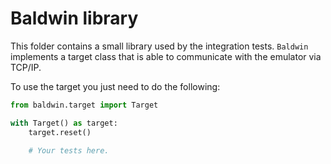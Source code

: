 # Baldwin library

This folder contains a small library used by the integration tests. `Baldwin` implements a target class that is able to communicate with the emulator via TCP/IP.

To use the target you just need to do the following:

```py
from baldwin.target import Target

with Target() as target:
    target.reset()

    # Your tests here.
```


